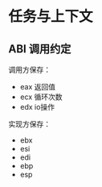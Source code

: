 # 任务与上下文

## ABI 调用约定

调用方保存：
- eax  返回值
- ecx  循环次数
- edx  io操作

实现方保存：
- ebx
- esi
- edi
- ebp
- esp